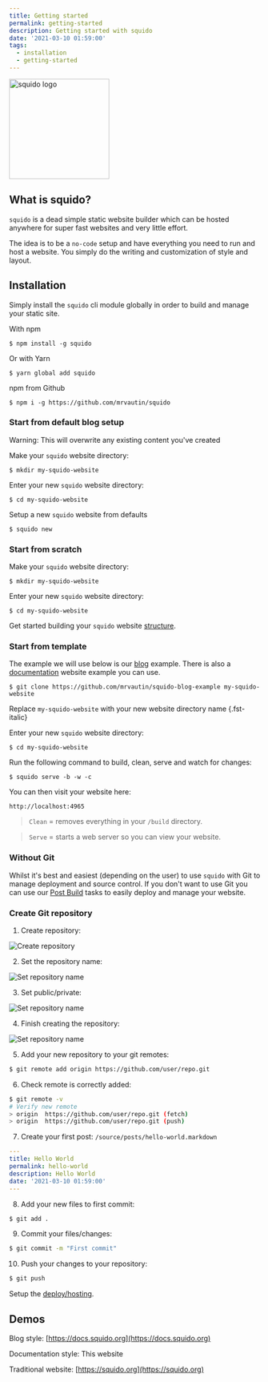 ```yaml
---
title: Getting started
permalink: getting-started
description: Getting started with squido
date: '2021-03-10 01:59:00'
tags: 
  - installation
  - getting-started
---
```


<img src="https://raw.githubusercontent.com/mrvautin/squido/main/docs/images/squido.svg" width="200" height="200" alt="squido logo">

## What is squido?

`squido` is a dead simple static website builder which can be hosted anywhere for super fast websites and very little effort.

The idea is to be a `no-code` setup and have everything you need to run and host a website. You simply do the writing and customization of style and layout. 

## Installation

Simply install the `squido` cli module globally in order to build and manage your static site.

With npm
``` plaintext
$ npm install -g squido
```

Or with Yarn
``` plaintext
$ yarn global add squido
```

npm from Github
``` plaintext
$ npm i -g https://github.com/mrvautin/squido
```

### Start from default blog setup

<div class="bd-callout bd-callout-squido">
Warning: This will overwrite any existing content you've created
</div>

Make your `squido` website directory:
``` plaintext
$ mkdir my-squido-website
```

Enter your new `squido` website directory:
``` plaintext
$ cd my-squido-website
```

Setup a new `squido` website from defaults
``` plaintext
$ squido new
```

### Start from scratch

Make your `squido` website directory:
``` plaintext
$ mkdir my-squido-website
```

Enter your new `squido` website directory:
``` plaintext
$ cd my-squido-website
```

Get started building your `squido` website [structure](https://docs.squido.org/structure/).

### Start from template

The example we will use below is our [blog](https://github.com/mrvautin/squido-blog-example) example. There is also a [documentation](https://github.com/mrvautin/squido-docs) website example you can use. 

``` plaintext
$ git clone https://github.com/mrvautin/squido-blog-example my-squido-website
```

Replace `my-squido-website` with your new website directory name
{.fst-italic}

Enter your new `squido` website directory:
``` plaintext
$ cd my-squido-website
```

Run the following command to build, clean, serve and watch for changes:
``` plaintext
$ squido serve -b -w -c
```

You can then visit your website here:
``` plaintext
http://localhost:4965
```

> `Clean` = removes everything in your `/build` directory.

> `Serve` = starts a web server so you can view your website.

### Without Git

Whilst it's best and easiest (depending on the user) to use `squido` with Git to manage deployment and source control. If you don't want to use Git you can use our [Post Build](/post-build-tasks) tasks to easily deploy and manage your website. 

### Create Git repository

1. Create repository:

![Create repository](/content/images/github/create-repository-create.png)

2. Set the repository name:

![Set repository name](/content/images/github/create-repository-name.png)

3. Set public/private:

![Set repository name](/content/images/github/create-repository-public-private.png)

4. Finish creating the repository:

![Set repository name](/content/images/github/create-repository-button.png)

5. Add your new repository to your git remotes:

``` bash
$ git remote add origin https://github.com/user/repo.git
```

6. Check remote is correctly added:

``` bash
$ git remote -v
# Verify new remote
> origin  https://github.com/user/repo.git (fetch)
> origin  https://github.com/user/repo.git (push)
```

7. Create your first post: `/source/posts/hello-world.markdown`

``` yaml
---
title: Hello World
permalink: hello-world
description: Hello World
date: '2021-03-10 01:59:00'
---
```

8. Add your new files to first commit:

``` bash
$ git add .
```

9. Commit your files/changes:

``` bash
$ git commit -m "First commit"
```

10. Push your changes to your repository:

``` bash
$ git push
```

Setup the [deploy/hosting](https://docs.squido.org/deployment-and-hosting/).

## Demos

Blog style: [https://docs.squido.org](https://docs.squido.org)

Documentation style: This website

Traditional website: [https://squido.org](https://squido.org)